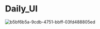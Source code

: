 # Daily_UI
![b5bf6b5a-9cdb-4751-bbff-03fd488805ed](https://github.com/Rina1302/Daily_UI/assets/92846534/6c7a48d4-27a5-43aa-a917-01ec88622293)
